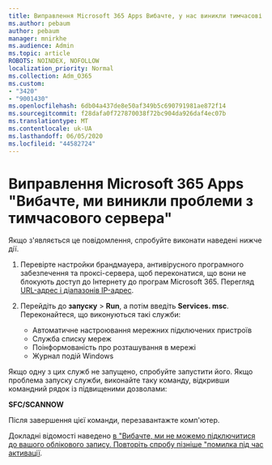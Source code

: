 ```yaml
---
title: Виправлення Microsoft 365 Apps Вибачте, у нас виникли тимчасові проблеми з сервером повідомлення
ms.author: pebaum
author: pebaum
manager: mnirkhe
ms.audience: Admin
ms.topic: article
ROBOTS: NOINDEX, NOFOLLOW
localization_priority: Normal
ms.collection: Adm_O365
ms.custom:
- "3420"
- "9001430"
ms.openlocfilehash: 6db04a437de8e50af349b5c690791981ae872f14
ms.sourcegitcommit: f28dafa0f727870038f72bc904da926daf4ec07b
ms.translationtype: MT
ms.contentlocale: uk-UA
ms.lasthandoff: 06/05/2020
ms.locfileid: "44582724"
---
```

# <a name="fixing-the-microsoft-365-apps-sorry-we-are-having-temporary-server-issues-message"></a>Виправлення Microsoft 365 Apps "Вибачте, ми виникли проблеми з тимчасового сервера"

Якщо з'являється це повідомлення, спробуйте виконати наведені нижче дії.

1. Перевірте настройки брандмауера, антивірусного програмного забезпечення та проксі-сервера, щоб переконатися, що вони не блокують доступ до Інтернету до програм Microsoft 365. Перегляд [URL-адрес і діапазонів IP-адрес](https://docs.microsoft.com/office365/enterprise/urls-and-ip-address-ranges).

2. Перейдіть до **запуску**  >  **Run**, а потім введіть **Services. msc**. Переконайтеся, що виконуються такі служби:
    - Автоматичне настроювання мережних підключених пристроїв
    - Служба списку мереж
    - Поінформованість про розташування в мережі
    - Журнал подій Windows

Якщо одну з цих служб не запущено, спробуйте запустити його. Якщо проблема запуску служби, виконайте таку команду, відкривши командний рядок із підвищеними дозволами:

**SFC/SCANNOW**

Після завершення цієї команди, перезавантажте комп'ютер.

Докладні відомості наведено [в "Вибачте, ми не можемо підключитися до вашого облікового запису. Повторіть спробу пізніше "помилка під час активації](https://docs.microsoft.com/office/troubleshoot/activation-installation/issue-when-activate-office-from-office-365).